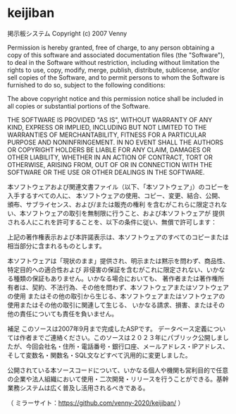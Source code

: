 # keijiban
掲示板システム Copyright (c) 2007 Venny

Permission is hereby granted, free of charge, to any person obtaining a copy of this software and associated documentation files (the "Software"), to deal in the Software without restriction, including without limitation the rights to use, copy, modify, merge, publish, distribute, sublicense, and/or sell copies of the Software, and to permit persons to whom the Software is furnished to do so, subject to the following conditions:

The above copyright notice and this permission notice shall be included in all copies or substantial portions of the Software.

THE SOFTWARE IS PROVIDED "AS IS", WITHOUT WARRANTY OF ANY KIND, EXPRESS OR IMPLIED, INCLUDING BUT NOT LIMITED TO THE WARRANTIES OF MERCHANTABILITY, FITNESS FOR A PARTICULAR PURPOSE AND NONINFRINGEMENT. IN NO EVENT SHALL THE AUTHORS OR COPYRIGHT HOLDERS BE LIABLE FOR ANY CLAIM, DAMAGES OR OTHER LIABILITY, WHETHER IN AN ACTION OF CONTRACT, TORT OR OTHERWISE, ARISING FROM, OUT OF OR IN CONNECTION WITH THE SOFTWARE OR THE USE OR OTHER DEALINGS IN THE SOFTWARE.

本ソフトウェアおよび関連文書ファイル（以下、「本ソフトウェア」）のコピーを入手するすべての人に、 本ソフトウェアの使用、コピー、変更、結合、公開、頒布、サブライセンス、および/または販売の権利 を含むがこれらに限定されない、本ソフトウェアの取引を無制限に行うこと、および本ソフトウェアが 提供される人にこれを許可することを、以下の条件に従い、無償で許可します：

上記の著作権表示および本許諾表示は、本ソフトウェアのすべてのコピーまたは相当部分に含まれるものとします。

本ソフトウェアは「現状のまま」提供され、明示または黙示を問わず、商品性、特定目的への適合性および 非侵害の保証を含むがこれに限定されない、いかなる種類の保証もありません。いかなる場合においても、 著作者または著作権所有者は、契約、不法行為、その他を問わず、本ソフトウェアまたはソフトウェアの使用 またはその他の取引から生じる、本ソフトウェアまたはソフトウェアの使用またはその他の取引に関連して生じる、 いかなる請求、損害、またはその他の責任についても責任を負いません。

補足 このソースは2007年9月まで完成したASPです。 データベース定義については作者までご連絡ください。このソースは２０２３年にパブリック公開しましたが、今回会社名・住所・電話番号・銀行口座、メールアドレス・IPアドレス、そして変数名・関数名・SQL文などすべて汎用的に変更しました。

公開されている本ソースコードについて、いかなる個人や機関も営利目的で任意の企業や法人組織において使用・二次開発・リリースを行うことができる。基幹業務システムは広く普及し活用されるべきである。

（ ミラーサイト：https://github.com/venny-2020/keijiban/ ）
